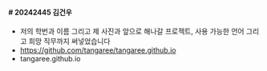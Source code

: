 #### # **20242445 김건우**
 + 저의 학번과 이름 그리고 제 사진과 앞으로 해나갈 프로젝트, 사용 가능한 언어 그리고 희망 직무까지 써넣었습니다
+ https://github.com/tangaree/tangaree.github.io
+ tangaree.github.io
